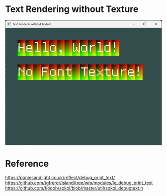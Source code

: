 # Text Rendering without Texture

![screenshot](screenshots/Snipaste_2025-01-22_11-15-42.png)

# Reference

https://poniesandlight.co.uk/reflect/debug_print_text/
https://github.com/tgfrerer/island/tree/wip/modules/le_debug_print_text
https://github.com/floooh/sokol/blob/master/util/sokol_debugtext.h
